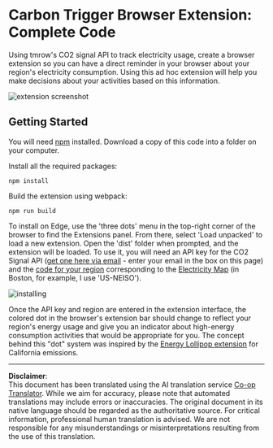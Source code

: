 <!--
CO_OP_TRANSLATOR_METADATA:
{
  "original_hash": "cbaf73f94a9ab4c680a10ef871e92948",
  "translation_date": "2025-08-28T11:28:22+00:00",
  "source_file": "5-browser-extension/solution/translation/README.es.md",
  "language_code": "en"
}
-->
# Carbon Trigger Browser Extension: Complete Code

Using tmrow's CO2 signal API to track electricity usage, create a browser extension so you can have a direct reminder in your browser about your region's electricity consumption. Using this ad hoc extension will help you make decisions about your activities based on this information.

![extension screenshot](../../../../../translated_images/extension-screenshot.352c4c3ba54e4041ad2f6af749d562cc5705f527b5826efd53d11c3528f5ae45.en.png)

## Getting Started

You will need [npm](https://npmjs.com) installed. Download a copy of this code into a folder on your computer.

Install all the required packages:

```
npm install
```

Build the extension using webpack:

```
npm run build
```

To install on Edge, use the 'three dots' menu in the top-right corner of the browser to find the Extensions panel. From there, select 'Load unpacked' to load a new extension. Open the 'dist' folder when prompted, and the extension will be loaded. To use it, you will need an API key for the CO2 Signal API ([get one here via email](https://www.co2signal.com/) - enter your email in the box on this page) and the [code for your region](http://api.electricitymap.org/v3/zones) corresponding to the [Electricity Map](https://www.electricitymap.org/map) (in Boston, for example, I use 'US-NEISO').

![installing](../../../../../translated_images/install-on-edge.8bd0ee3ca7dcda1c5334b5195603a43c864e3b38d088b03d57376d25e77b9459.en.png)

Once the API key and region are entered in the extension interface, the colored dot in the browser's extension bar should change to reflect your region's energy usage and give you an indicator about high-energy consumption activities that would be appropriate for you. The concept behind this "dot" system was inspired by the [Energy Lollipop extension](https://energylollipop.com/) for California emissions.

---

**Disclaimer**:  
This document has been translated using the AI translation service [Co-op Translator](https://github.com/Azure/co-op-translator). While we aim for accuracy, please note that automated translations may include errors or inaccuracies. The original document in its native language should be regarded as the authoritative source. For critical information, professional human translation is advised. We are not responsible for any misunderstandings or misinterpretations resulting from the use of this translation.